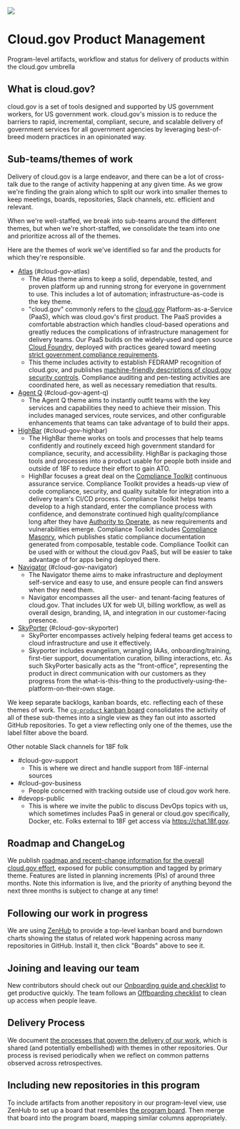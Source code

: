 <a href="https://zenhub.io"><img src="https://raw.githubusercontent.com/ZenHubIO/support/master/zenhub-badge.png"></a>
# Cloud.gov Product Management
Program-level artifacts, workflow and status for delivery of products within the cloud.gov umbrella

## What is cloud.gov?

cloud.gov is a set of tools designed and supported by US government workers, for US government work. cloud.gov's mission is to reduce the barriers to rapid, incremental, compliant, secure, and scalable delivery of government services for all government agencies by leveraging best-of-breed modern practices in an opinionated way.

## Sub-teams/themes of work

Delivery of cloud.gov is a large endeavor, and there can be a lot of cross-talk due to the range of activity happening at any given time. As we grow we're finding the grain along which to split our work into smaller themes to keep meetings, boards, repositories, Slack channels, etc. efficient and relevant. 

When we're well-staffed, we break into sub-teams around the different themes, but when we're short-staffed, we consolidate the team into one and prioritize across all of the themes. 

Here are the themes of work we've identified so far and the products for which they're responsible.

- [Atlas](https://github.com/18F/cg-product#boards?labels=Atlas&showPRs=false) (#cloud-gov-atlas)
  - The Atlas theme aims to keep a solid, dependable, tested, and proven platform up and running strong for everyone in government to use. This includes a lot of automation; infrastructure-as-code is the key theme.
  - "cloud.gov" commonly refers to the [cloud.gov](https://cloud.gov) Platform-as-a-Service (PaaS), which was cloud.gov's first product. The PaaS provides a comfortable abstraction which handles cloud-based operations and greatly reduces the complications of infrastructure management for delivery teams. Our PaaS builds on the widely-used and open source [Cloud Foundry](https://www.cloudfoundry.org/), deployed with practices geared toward meeting [strict government compliance requirements](https://en.wikipedia.org/wiki/Federal_Information_Security_Management_Act_of_2002).
  - This theme includes activity to establish FEDRAMP recognition of cloud.gov, and publishes [machine-friendly descriptions of cloud.gov security controls](https://github.com/18F/cg-compliance). Compliance auditing and pen-testing activities are coordinated here, as well as necessary remediation that results.
- [Agent Q](https://github.com/18F/cg-product#boards?labels=AgentQ&showPRs=false) (#cloud-gov-agent-q)
  - The Agent Q theme aims to instantly outfit teams with the key services and capabilities they need to achieve their mission. This includes managed services, route services, and other configurable enhancements that teams can take advantage of to build their apps.
- [HighBar](https://github.com/18F/cg-product#boards?labels=HighBar&showPRs=false) (#cloud-gov-highbar)
  - The HighBar theme works on tools and processes that help teams confidently and routinely exceed high government standard for compliance, security, and accessibility. HighBar is packaging those tools and processes into a product usable for people both inside and outside of 18F to reduce their effort to gain ATO.
  - HighBar focuses a great deal on the [Compliance Toolkit](https://github.com/18F/compliance-toolkit) continuous assurance service. Compliance Toolkit provides a heads-up view of code compliance, security, and quality suitable for integration into a delivery team's CI/CD process. Compliance Toolkit helps teams develop to a high standard, enter the compliance process with confidence, and demonstrate continued high quality/compliance long after they have [Authority to Operate](https://www.fedramp.gov/resources/faqs/what-is-an-authority-to-operate-ato/), as new requirements and vulnerabilities emerge. Compliance Toolkit includes [Compliance Masonry](https://github.com/opencontrol/compliance-masonry), which publishes static compliance documentation generated from composable, testable code. Compliance Toolkit can be used with or without the cloud.gov PaaS, but will be easier to take advantage of for apps being deployed there.
- [Navigator](https://github.com/18F/cg-product#boards?labels=Navigator&showPRs=false) (#cloud-gov-navigator)
  - The Navigator theme aims to make infrastructure and deployment self-service and easy to use, and ensure people can find answers when they need them.
  - Navigator encompasses all the user- and tenant-facing features of cloud.gov. That includes UX for web UI, billing workflow, as well as overall design, branding, IA, and integration in our customer-facing presence.
- [SkyPorter](https://github.com/18F/cg-product#boards?labels=SkyPorter&showPRs=false) (#cloud-gov-skyporter)
  - SkyPorter encompasses actively helping federal teams get access to cloud infrastructure and use it effectively.
  - Skyporter includes evangelism, wrangling IAAs, onboarding/training, first-tier support, documentation curation, billing interactions, etc. As such SkyPorter basically acts as the "front-office", representing the product in direct communication with our customers as they progress from the what-is-this-thing to the productively-using-the-platform-on-their-own stage.

We keep separate backlogs, kanban boards, etc. reflecting each of these themes of work. The [`cg-product` kanban board](https://github.com/18F/cg-product#boards) consolidates the activity of all of these sub-themes into a single view as they fan out into assorted GitHub repositories. To get a view reflecting only one of the themes, use the label filter above the board.

Other notable Slack channels for 18F folk

- #cloud-gov-support
  - This is where we direct and handle support from 18F-internal sources
- #cloud-gov-business
  - People concerned with tracking outside use of cloud.gov work here.
- #devops-public
  - This is where we invite the public to discuss DevOps topics with us, which sometimes includes PaaS in general or cloud.gov specifically, Docker, etc. Folks external to 18F get access via https://chat.18f.gov.

## Roadmap and ChangeLog

We publish [roadmap and recent-change information for the overall cloud.gov effort](https://18f.aha.io/published/068c364a0302b89521045f9fbd258374), exposed for public consumption and tagged by primary theme. Features are listed in planning increments (PIs) of around three months. Note this information is live, and the priority of anything beyond the next three months is subject to change at any time!

## Following our work in progress

We are using [ZenHub](https://www.zenhub.io) to provide a top-level kanban board and burndown charts showing the status of related work happening across many repositories in GitHub. Install it, then click "Boards" above to see it.

## Joining and leaving our team

New contributors should check out our [Onboarding guide and checklist](https://github.com/18F/cg-product/blob/master/Onboarding.md) to get productive quickly. The team follows an [Offboarding checklist](https://github.com/18F/cg-product/blob/master/OffboardingChecklist.md) to clean up access when people leave.

## Delivery Process

We document [the processes that govern the delivery of our work](https://github.com/18F/cg-product/blob/master/DeliveryProcess.md), which is shared (and potentially embellished) with themes in other repositories. Our process is revised periodically when we reflect on common patterns observed across retrospectives.

## Including new repositories in this program

To include artifacts from another repository in our program-level view, use ZenHub to set up a board that resembles [the program board](https://github.com/18F/cg-product#boards). Then merge that board into the program board, mapping similar columns appropriately.

